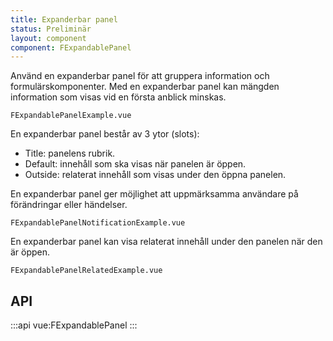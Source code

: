 ```yaml
---
title: Expanderbar panel
status: Preliminär
layout: component
component: FExpandablePanel
---
```


Använd en expanderbar panel för att gruppera information och formulärskomponenter. Med en expanderbar panel kan mängden information som visas vid en första anblick minskas.

```import test-id=example
FExpandablePanelExample.vue
```

En expanderbar panel består av 3 ytor (slots):

- Title: panelens rubrik.
- Default: innehåll som ska visas när panelen är öppen.
- Outside: relaterat innehåll som visas under den öppna panelen.

En expanderbar panel ger möjlighet att uppmärksamma användare på förändringar eller händelser.

```import test-id=notification-example
FExpandablePanelNotificationExample.vue
```

En expanderbar panel kan visa relaterat innehåll under den panelen när den är öppen.

```import test-id=related-example
FExpandablePanelRelatedExample.vue
```

## API

:::api
vue:FExpandablePanel
:::
